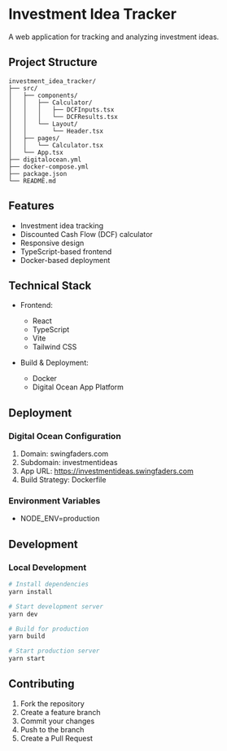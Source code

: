 # Investment Idea Tracker

A web application for tracking and analyzing investment ideas.

## Project Structure

```
investment_idea_tracker/
├── src/
│   ├── components/
│   │   ├── Calculator/
│   │   │   ├── DCFInputs.tsx
│   │   │   └── DCFResults.tsx
│   │   └── Layout/
│   │       └── Header.tsx
│   ├── pages/
│   │   └── Calculator.tsx
│   └── App.tsx
├── digitalocean.yml
├── docker-compose.yml
├── package.json
└── README.md
```

## Features

- Investment idea tracking
- Discounted Cash Flow (DCF) calculator
- Responsive design
- TypeScript-based frontend
- Docker-based deployment

## Technical Stack

- Frontend:
  - React
  - TypeScript
  - Vite
  - Tailwind CSS

- Build & Deployment:
  - Docker
  - Digital Ocean App Platform

## Deployment

### Digital Ocean Configuration

1. Domain: swingfaders.com
2. Subdomain: investmentideas
3. App URL: https://investmentideas.swingfaders.com
4. Build Strategy: Dockerfile

### Environment Variables

- NODE_ENV=production

## Development

### Local Development

```bash
# Install dependencies
yarn install

# Start development server
yarn dev

# Build for production
yarn build

# Start production server
yarn start
```

## Contributing

1. Fork the repository
2. Create a feature branch
3. Commit your changes
4. Push to the branch
5. Create a Pull Request